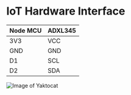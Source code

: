 # IoT Hardware Interface 
| Node MCU     | ADXL345      |
| ------------ | ------------ |
| 3V3          | VCC          |
| GND          | GND          |
| D1           | SCL          |
| D2           | SDA          |

![Image of Yaktocat](https://i.imgur.com/pUYnSJz.png)

